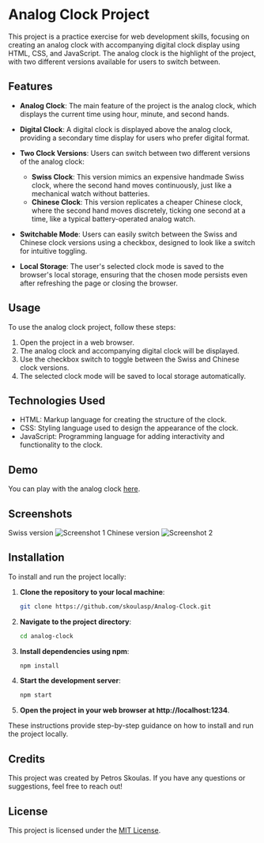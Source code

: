 # Analog Clock Project

This project is a practice exercise for web development skills, focusing on creating an analog clock with accompanying digital clock display using HTML, CSS, and JavaScript. The analog clock is the highlight of the project, with two different versions available for users to switch between.

## Features

- **Analog Clock**: The main feature of the project is the analog clock, which displays the current time using hour, minute, and second hands.
  
- **Digital Clock**: A digital clock is displayed above the analog clock, providing a secondary time display for users who prefer digital format.
  
- **Two Clock Versions**: Users can switch between two different versions of the analog clock:
  - **Swiss Clock**: This version mimics an expensive handmade Swiss clock, where the second hand moves continuously, just like a mechanical watch without batteries.
  - **Chinese Clock**: This version replicates a cheaper Chinese clock, where the second hand moves discretely, ticking one second at a time, like a typical battery-operated analog watch.
  
- **Switchable Mode**: Users can easily switch between the Swiss and Chinese clock versions using a checkbox, designed to look like a switch for intuitive toggling.
  
- **Local Storage**: The user's selected clock mode is saved to the browser's local storage, ensuring that the chosen mode persists even after refreshing the page or closing the browser.

## Usage

To use the analog clock project, follow these steps:

1. Open the project in a web browser.
2. The analog clock and accompanying digital clock will be displayed.
3. Use the checkbox switch to toggle between the Swiss and Chinese clock versions.
4. The selected clock mode will be saved to local storage automatically.

## Technologies Used

- HTML: Markup language for creating the structure of the clock.
- CSS: Styling language used to design the appearance of the clock.
- JavaScript: Programming language for adding interactivity and functionality to the clock.

## Demo

You can play with the analog clock [here](https://skoulasp.github.io/Analog-Clock/).

## Screenshots

Swiss version ![Screenshot 1](https://i.imgur.com/X7AQBWt.png)
Chinese version ![Screenshot 2](https://i.imgur.com/o7878nI.png)

## Installation

To install and run the project locally:

1. **Clone the repository to your local machine**:
   ```bash
   git clone https://github.com/skoulasp/Analog-Clock.git

2. **Navigate to the project directory**:
    ```bash
	cd analog-clock
3. **Install dependencies using npm**:
    ```bash
	npm install
4. **Start the development server**:
    ```bash
	npm start
5. **Open the project in your web browser at http://localhost:1234**.

These instructions provide step-by-step guidance on how to install and run the project locally.

## Credits

This project was created by Petros Skoulas. If you have any questions or suggestions, feel free to reach out!

## License

This project is licensed under the [MIT License](LICENSE.md).
